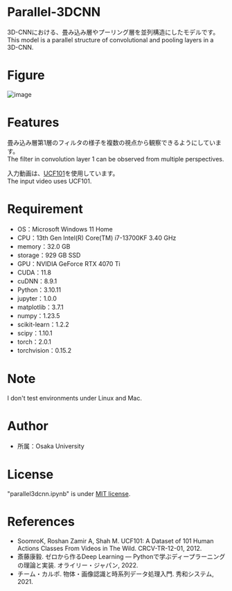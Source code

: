 # Parallel-3DCNN

3D-CNNにおける、畳み込み層やプーリング層を並列構造にしたモデルです。
<br>This model is a parallel structure of convolutional and pooling layers in a 3D-CNN.

# Figure

![image](https://github.com/user-attachments/assets/ac5ccc65-eea4-4c6d-b4de-fc483ef55db4)

# Features

畳み込み層第1層のフィルタの様子を複数の視点から観察できるようにしています。
<br>The filter in convolution layer 1 can be observed from multiple perspectives.

入力動画は、[UCF101](https://www.crcv.ucf.edu/data/UCF101.php)を使用しています。
<br>The input video uses UCF101.

# Requirement

* OS：Microsoft Windows 11 Home 
* CPU：13th Gen Intel(R) Core(TM) i7-13700KF  3.40 GHz 
* memory：32.0 GB 
* storage：929 GB SSD 
* GPU：NVIDIA GeForce RTX 4070 Ti 
* CUDA：11.8 
* cuDNN：8.9.1 
* Python：3.10.11
* jupyter：1.0.0 
* matplotlib：3.7.1 
* numpy：1.23.5 
* scikit-learn：1.2.2 
* scipy：1.10.1 
* torch：2.0.1 
* torchvision：0.15.2 

# Note

I don't test environments under Linux and Mac.

# Author

* 所属：Osaka University

# License

"parallel3dcnn.ipynb" is under [MIT license](https://en.wikipedia.org/wiki/MIT_License).

# References

* SoomroK, Roshan Zamir A, Shah M. UCF101: A Dataset of 101 Human Actions Classes From Videos in The Wild. CRCV-TR-12-01, 2012.
* 斎藤康毅. ゼロから作るDeep Learning ― Pythonで学ぶディープラーニングの理論と実装. オライリー・ジャパン, 2022.
* チーム・カルポ. 物体・画像認識と時系列データ処理入門. 秀和システム, 2021.
